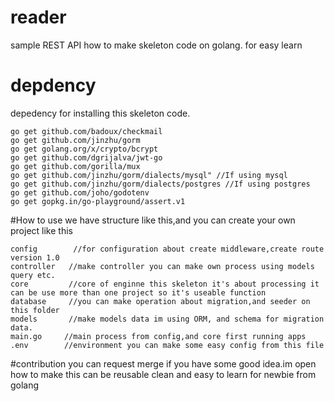 # reader
 sample REST API how to make skeleton code on golang. for easy learn

# depdency
depedency for installing this skeleton code.

```
go get github.com/badoux/checkmail
go get github.com/jinzhu/gorm
go get golang.org/x/crypto/bcrypt
go get github.com/dgrijalva/jwt-go
go get github.com/gorilla/mux
go get github.com/jinzhu/gorm/dialects/mysql" //If using mysql 
go get github.com/jinzhu/gorm/dialects/postgres //If using postgres
go get github.com/joho/godotenv
go get gopkg.in/go-playground/assert.v1
```

#How to use
we have structure like this,and you can create your own project like this

```
config        //for configuration about create middleware,create route version 1.0 
controller   //make controller you can make own process using models query etc.
core         //core of enginne this skeleton it's about processing it can be use more than one project so it's useable function
database     //you can make operation about migration,and seeder on this folder
models       //make models data im using ORM, and schema for migration data.
main.go     //main process from config,and core first running apps
.env        //environment you can make some easy config from this file
```
#contribution
you can request merge if you have some good idea.im open how to make this can be reusable
clean and easy to learn for newbie from golang
